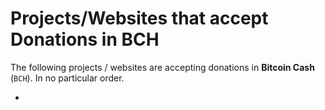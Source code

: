 # Projects/Websites that accept Donations in BCH

The following projects / websites are accepting donations in **Bitcoin Cash** (`BCH`). In no particular order.

-
